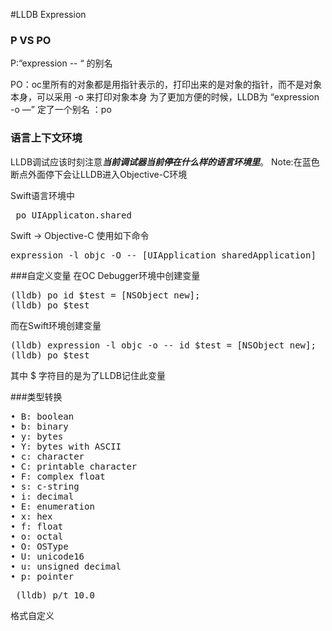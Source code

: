 #LLDB Expression

### P VS  PO

P:“expression  -- “ 的别名

PO：oc里所有的对象都是用指针表示的，打印出来的是对象的指针，而不是对象本身，可以采用 -o 来打印对象本身  为了更加方便的时候，LLDB为 “expression -o —”  定了一个别名 ：po


### 语言上下文环境

LLDB调试应该时刻注意***当前调试器当前停在什么样的语言环境里***。
Note:在蓝色断点外面停下会让LLDB进入Objective-C环境

Swift语言环境中
<pre>
 po UIApplicaton.shared
</pre>
Swift ->  Objective-C  使用如下命令
<pre>
expression -l objc -O -- [UIApplication sharedApplication]
</pre>

###自定义变量
在OC Debugger环境中创建变量
<pre>
(lldb) po id $test = [NSObject new];
(lldb) po $test
</pre>
而在Swift环境创建变量
<pre>
(lldb) expression -l objc -o -- id $test = [NSObject new];
(lldb) po $test
</pre>
其中 $ 字符目的是为了LLDB记住此变量

###类型转换
<pre>
• B: boolean
• b: binary
• y: bytes
• Y: bytes with ASCII
• c: character
• C: printable character
• F: complex float
• s: c-string
• i: decimal
• E: enumeration
• x: hex
• f: float
• o: octal
• O: OSType
• U: unicode16
• u: unsigned decimal
• p: pointer
</pre>

<pre>
 (lldb) p/t 10.0
</pre>

格式自定义
